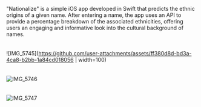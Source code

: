 "Nationalize" is a simple iOS app developed in Swift that predicts the ethnic origins of a given name. 
After entering a name, the app uses an API to provide a percentage breakdown of the associated ethnicities, offering users an engaging and informative look into the cultural background of names.
<br/> <br/> <br/>
![IMG_5745](https://github.com/user-attachments/assets/ff380d8d-bd3a-4ca8-b2bb-1a84cd018056 | width=100)
<br/> <br/> <br/>
![IMG_5746](https://github.com/user-attachments/assets/cf50e0c1-f440-4198-9ac3-98f438560ea4)
<br/> <br/> <br/>
![IMG_5747](https://github.com/user-attachments/assets/7188399e-b95c-451e-9965-00ba747e0425)
